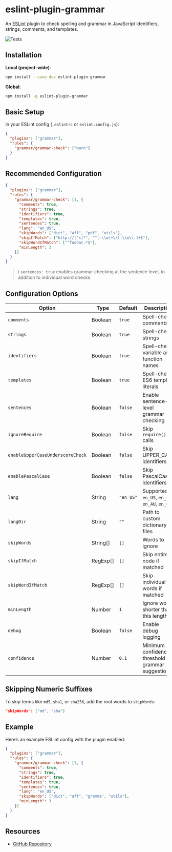# eslint-plugin-grammar

An [ESLint](https://eslint.org) plugin to check spelling and grammar in JavaScript identifiers, strings, comments, and templates.

![Tests](https://img.shields.io/badge/Tests-Passing-Green?labelColor=Black&style=flat)

## Installation

**Local (project-wide)**:
```bash
npm install --save-dev eslint-plugin-grammar
```

**Global**:
```bash
npm install -g eslint-plugin-grammar
```

## Basic Setup

In your ESLint config (`.eslintrc` or `eslint.config.js`):

```json
{
  "plugins": ["grammar"],
  "rules": {
    "grammar/grammar-check": ["warn"]
  }
}
```

## Recommended Configuration

```json
{
  "plugins": ["grammar"],
  "rules": {
    "grammar/grammar-check": [1, {
      "comments": true,
      "strings": true,
      "identifiers": true,
      "templates": true,
      "sentences": true,
      "lang": "en_US",
      "skipWords": ["dict", "aff", "pdf", "utils"],
      "skipIfMatch": ["http://[^s]*", "^[-\\w]+\/[-\\w\\.]+$"],
      "skipWordIfMatch": ["^foobar.*$"],
      "minLength": 3
    }]
  }
}
```

> ℹ️ `sentences: true` enables grammar checking at the sentence level, in addition to individual word checks.

## Configuration Options

| Option                         | Type      | Default   | Description |
|-------------------------------|-----------|-----------|-------------|
| `comments`                    | Boolean   | `true`    | Spell-check comments |
| `strings`                     | Boolean   | `true`    | Spell-check strings |
| `identifiers`                 | Boolean   | `true`    | Spell-check variable and function names |
| `templates`                   | Boolean   | `true`    | Spell-check ES6 template literals |
| `sentences`                   | Boolean   | `false`   | Enable sentence-level grammar checking |
| `ignoreRequire`               | Boolean   | `false`   | Skip `require()` calls |
| `enableUpperCaseUnderscoreCheck` | Boolean | `false`   | Skip UPPER_CASE identifiers |
| `enablePascalCase`            | Boolean   | `false`   | Skip PascalCase identifiers |
| `lang`                        | String    | `"en_US"` | Supported: `en_US`, `en_CA`, `en_AU`, `en_GB` |
| `langDir`                     | String    | `""`      | Path to custom dictionary files |
| `skipWords`                   | String[]  | `[]`      | Words to ignore |
| `skipIfMatch`                 | RegExp[]  | `[]`      | Skip entire node if matched |
| `skipWordIfMatch`             | RegExp[]  | `[]`      | Skip individual words if matched |
| `minLength`                   | Number    | `1`       | Ignore words shorter than this length |
| `debug`                       | Boolean   | `false`   | Enable debug logging |
| `confidence`                  | Number    | `0.1`     | Minimum confidence threshold for grammar suggestions |

## Skipping Numeric Suffixes

To skip terms like `md5`, `sha1`, or `sha256`, add the root words to `skipWords`:

```json
"skipWords": ["md", "sha"]
```

## Example

Here’s an example ESLint config with the plugin enabled:

```json
{
  "plugins": ["grammar"],
  "rules": {
    "grammar/grammar-check": [1, {
      "comments": true,
      "strings": true,
      "identifiers": true,
      "templates": true,
      "sentences": true,
      "lang": "en_US",
      "skipWords": ["dict", "aff", "gramma", "utils"],
      "minLength": 3
    }]
  }
}
```

## Resources

- [GitHub Repository](https://github.com/pritam-patil/eslint-plugin-grammar)
